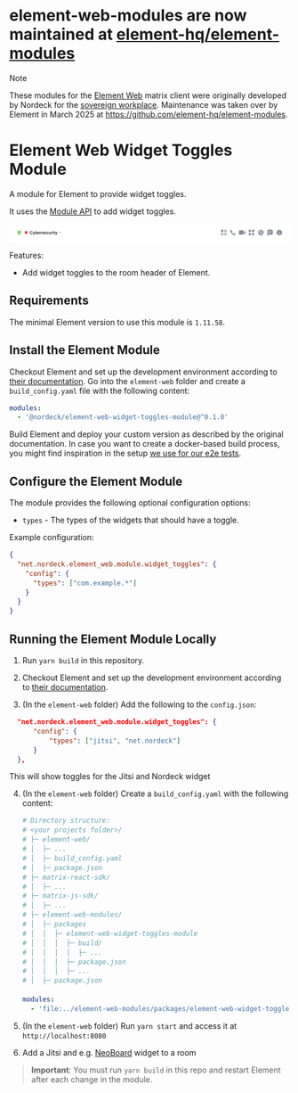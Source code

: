 # element-web-modules are now maintained at [element-hq/element-modules](https://github.com/element-hq/element-modules)

> [!NOTE]
> These modules for the [Element Web](https://github.com/element-hq/element-web) matrix client were originally developed by Nordeck for the [sovereign workplace](#sponsors).
> Maintenance was taken over by Element in March 2025 at <https://github.com/element-hq/element-modules>.

# Element Web Widget Toggles Module

A module for Element to provide widget toggles.

It uses the [Module API](https://www.npmjs.com/package/@matrix-org/react-sdk-module-api) to add widget toggles.

<img src="./docs/widget-toggles.png" alt="widget toggles" />

Features:

- Add widget toggles to the room header of Element.

## Requirements

The minimal Element version to use this module is `1.11.58`.

## Install the Element Module

Checkout Element and set up the development environment according to [their documentation](https://github.com/vector-im/element-web/#building-from-source).
Go into the `element-web` folder and create a `build_config.yaml` file with the following content:

```yaml
modules:
  - '@nordeck/element-web-widget-toggles-module@^0.1.0'
```

Build Element and deploy your custom version as described by the original documentation.
In case you want to create a docker-based build process, you might find inspiration in the setup [we use for our e2e tests](../../e2e/src/deploy/elementWeb/Dockerfile).

## Configure the Element Module

The module provides the following optional configuration options:

- `types` - The types of the widgets that should have a toggle.

Example configuration:

```json
{
  "net.nordeck.element_web.module.widget_toggles": {
    "config": {
      "types": ["com.example.*"]
    }
  }
}
```

## Running the Element Module Locally

1. Run `yarn build` in this repository.

2. Checkout Element and set up the development environment according to [their documentation](https://github.com/vector-im/element-web/#building-from-source).

3. (In the `element-web` folder) Add the following to the `config.json`:

```json
  "net.nordeck.element_web.module.widget_toggles": {
      "config": {
          "types": ["jitsi", "net.nordeck"]
      }
  },
```

This will show toggles for the Jitsi and Nordeck widget

4. (In the `element-web` folder) Create a `build_config.yaml` with the following content:

   ```yaml
   # Directory structure:
   # <your projects folder>/
   # ├─ element-web/
   # │  ├─ ...
   # │  ├─ build_config.yaml
   # │  ├─ package.json
   # ├─ matrix-react-sdk/
   # │  ├─ ...
   # ├─ matrix-js-sdk/
   # │  ├─ ...
   # ├─ element-web-modules/
   # │  ├─ packages
   # │  │  ├─ element-web-widget-toggles-module
   # │  │  │  ├─ build/
   # │  │  │  │  ├─ ...
   # │  │  │  ├─ package.json
   # │  │  │  ├─ ...
   # │  ├─ package.json

   modules:
     - 'file:../element-web-modules/packages/element-web-widget-toggles-module'
   ```

5. (In the `element-web` folder) Run `yarn start` and access it at `http://localhost:8080`

6. Add a Jitsi and e.g. [NeoBoard](https://github.com/nordeck/matrix-neoboard?tab=readme-ov-file#demo) widget to a room

> **Important**: You must run `yarn build` in this repo and restart Element after each change in the module.
